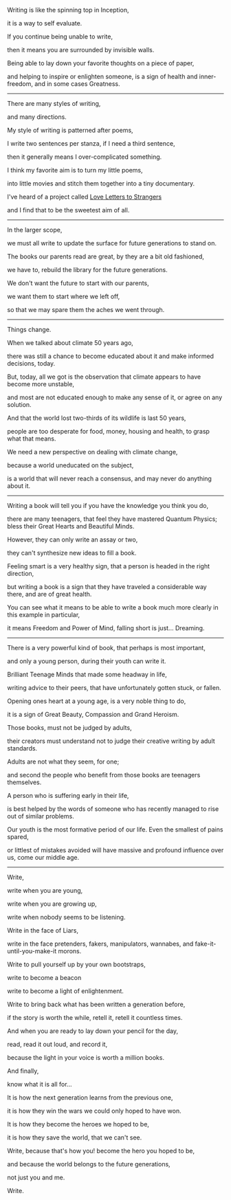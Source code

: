 Writing is like the spinning top in Inception,

it is a way to self evaluate.

If you continue being unable to write,

then it means you are surrounded by invisible walls.

Being able to lay down your favorite thoughts on a piece of paper,

and helping to inspire or enlighten someone, is a sign of health and inner-freedom, and in some cases Greatness.

---

There are many styles of writing,

and many directions.

My style of writing is patterned after poems,

I write two sentences per stanza, if I need a third sentence,

then it generally means I over-complicated something.

I think my favorite aim is to turn my little poems,

into little movies and stitch them together into a tiny documentary.

I've heard of a project called [Love Letters to Strangers](https://www.ted.com/talks/hannah_brencher_love_letters_to_strangers?language=en)

and I find that to be the sweetest aim of all.

---

In the larger scope,

we must all write to update the surface for future generations to stand on.

The books our parents read are great, by they are a bit old fashioned,

we have to, rebuild the library for the future generations.

We don't want the future to start with our parents,

we want them to start where we left off,

so that we may spare them the aches we went through.

---

Things change.

When we talked about climate 50 years ago,

there was still a chance to become educated about it and make informed decisions, today.

But, today, all we got is the observation that climate appears to have become more unstable,

and most are not educated enough to make any sense of it, or agree on any solution.

And that the world lost two-thirds of its wildlife is last 50 years,

people are too desperate for food, money, housing and health, to grasp what that means.

We need a new perspective on dealing with climate change,

because a world uneducated on the subject,

is a world that will never reach a consensus, and may never do anything about it.

---

Writing a book will tell you if you have the knowledge you think you do,

there are many teenagers, that feel they have mastered Quantum Physics; bless their Great Hearts and Beautiful Minds.

However, they can only write an assay or two,

they can't synthesize new ideas to fill a book.

Feeling smart is a very healthy sign, that a person is headed in the right direction,

but writing a book is a sign that they have traveled a considerable way there, and are of great health.

You can see what it means to be able to write a book much more clearly in this example in particular,

it means Freedom and Power of Mind, falling short is just... Dreaming.

---

There is a very powerful kind of book, that perhaps is most important,

and only a young person, during their youth can write it.

Brilliant Teenage Minds that made some headway in life,

writing advice to their peers, that have unfortunately gotten stuck, or fallen.

Opening ones heart at a young age, is a very noble thing to do,

it is a sign of Great Beauty, Compassion and Grand Heroism.

Those books, must not be judged by adults,

their creators must understand not to judge their creative writing by adult standards.

Adults are not what they seem, for one;

and second the people who benefit from those books are teenagers themselves.

A person who is suffering early in their life,

is best helped by the words of someone who has recently managed to rise out of similar problems.

Our youth is the most formative period of our life. Even the smallest of pains spared,

or littlest of mistakes avoided will have massive and profound influence over us, come our middle age.

---

Write,

write when you are young,

write when you are growing up,

write when nobody seems to be listening.

Write in the face of Liars,

write in the face pretenders, fakers, manipulators, wannabes, and fake-it-until-you-make-it morons.

Write to pull yourself up by your own bootstraps,

write to become a beacon

write to become a light of enlightenment.

Write to bring back what has been written a generation before,

if the story is worth the while, retell it, retell it countless times.

And when you are ready to lay down your pencil for the day,

read, read it out loud, and record it,

because the light in your voice is worth a million books.

And finally,

know what it is all for...

It is how the next generation learns from the previous one,

it is how they win the wars we could only hoped to have won.

It is how they become the heroes we hoped to be,

it is how they save the world, that we can't see.

Write, because that's how you! become the hero you hoped to be,

and because the world belongs to the future generations,

not just you and me.

Write.

